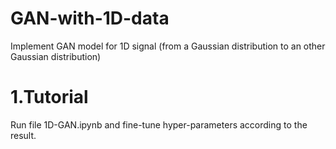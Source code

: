 # GAN-with-1D-data
Implement GAN model for 1D signal (from a Gaussian distribution to an other Gaussian distribution)

# 1.Tutorial
Run file 1D-GAN.ipynb and fine-tune hyper-parameters according to the result.